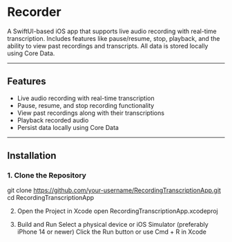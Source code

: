 # Recorder

A SwiftUI-based iOS app that supports live audio recording with real-time transcription. Includes features like pause/resume, stop, playback, and the ability to view past recordings and transcripts. All data is stored locally using Core Data.

---

## Features

- Live audio recording with real-time transcription
- Pause, resume, and stop recording functionality
- View past recordings along with their transcriptions
- Playback recorded audio
- Persist data locally using Core Data

---

## Installation

### 1. Clone the Repository


git clone https://github.com/your-username/RecordingTranscriptionApp.git
cd RecordingTranscriptionApp

2. Open the Project in Xcode
open RecordingTranscriptionApp.xcodeproj

3. Build and Run
Select a physical device or iOS Simulator (preferably iPhone 14 or newer)
Click the Run button or use Cmd + R in Xcode
